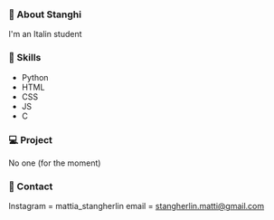 ### 👋 About Stanghi
I'm an Italin student


### 🌱 Skills
- Python
- HTML
- CSS
- JS
- C

### 💻 Project
No one (for the moment)

### 📧 Contact

Instagram = mattia_stangherlin
email = stangherlin.matti@gmail.com


